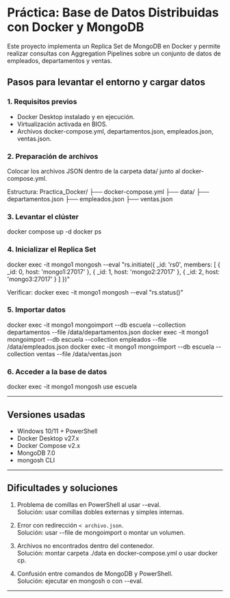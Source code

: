 # Práctica: Base de Datos Distribuidas con Docker y MongoDB

Este proyecto implementa un Replica Set de MongoDB en Docker y permite realizar consultas con Aggregation Pipelines sobre un conjunto de datos de empleados, departamentos y ventas.

##  Pasos para levantar el entorno y cargar datos

### 1. Requisitos previos
- Docker Desktop instalado y en ejecución.
- Virtualización activada en BIOS.
- Archivos docker-compose.yml, departamentos.json, empleados.json, ventas.json.

### 2. Preparación de archivos
Colocar los archivos JSON dentro de la carpeta data/ junto al docker-compose.yml.

Estructura:
Practica_Docker/
├── docker-compose.yml
├── data/
    ├── departamentos.json
    ├── empleados.json
    ├── ventas.json

### 3. Levantar el clúster
docker compose up -d
docker ps

### 4. Inicializar el Replica Set
docker exec -it mongo1 mongosh --eval "rs.initiate({
  _id: 'rs0',
  members: [
    { _id: 0, host: 'mongo1:27017' },
    { _id: 1, host: 'mongo2:27017' },
    { _id: 2, host: 'mongo3:27017' }
  ]
})"

Verificar:
docker exec -it mongo1 mongosh --eval "rs.status()"

### 5. Importar datos
docker exec -it mongo1 mongoimport --db escuela --collection departamentos --file /data/departamentos.json
docker exec -it mongo1 mongoimport --db escuela --collection empleados --file /data/empleados.json
docker exec -it mongo1 mongoimport --db escuela --collection ventas --file /data/ventas.json

### 6. Acceder a la base de datos
docker exec -it mongo1 mongosh
use escuela

---

## Versiones usadas
- Windows 10/11 + PowerShell
- Docker Desktop v27.x
- Docker Compose v2.x
- MongoDB 7.0
- mongosh CLI

---

## Dificultades y soluciones
1. Problema de comillas en PowerShell al usar --eval.  
   Solución: usar comillas dobles externas y simples internas.

2. Error con redirección `< archivo.json`.  
   Solución: usar --file de mongoimport o montar un volumen.

3. Archivos no encontrados dentro del contenedor.  
   Solución: montar carpeta ./data en docker-compose.yml o usar docker cp.

4. Confusión entre comandos de MongoDB y PowerShell.  
   Solución: ejecutar en mongosh o con --eval.

---
